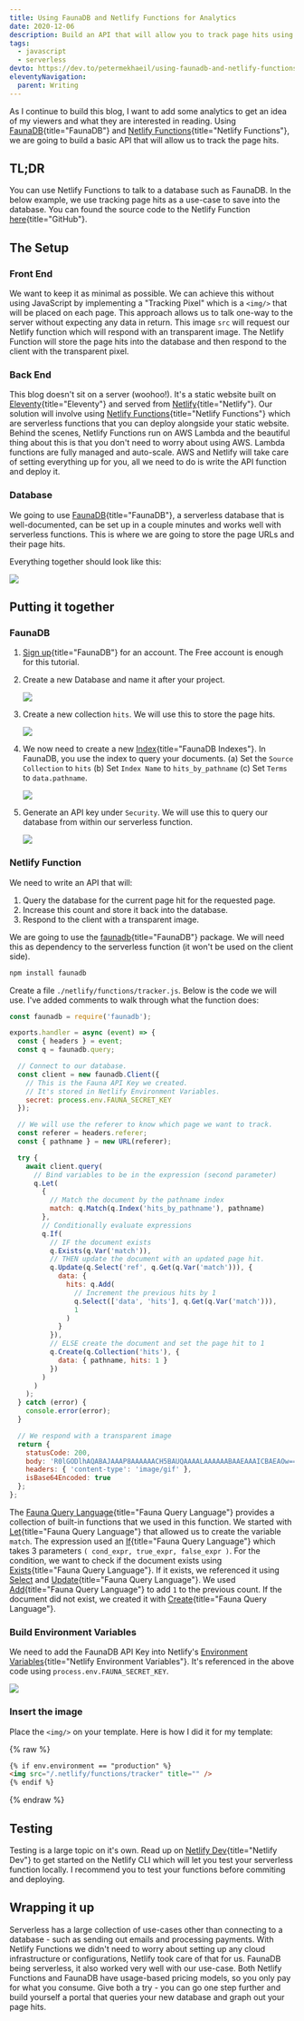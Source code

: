 ```yaml
---
title: Using FaunaDB and Netlify Functions for Analytics
date: 2020-12-06
description: Build an API that will allow you to track page hits using FaunaDB and Netlify functions.
tags:
  - javascript
  - serverless
devto: https://dev.to/petermekhaeil/using-faunadb-and-netlify-functions-for-analytics-361m
eleventyNavigation:
  parent: Writing
---
```


As I continue to build this blog, I want to add some analytics to get an idea of my viewers and what they are interested in reading. Using [FaunaDB](https://fauna.com/){title="FaunaDB"} and [Netlify Functions](https://www.netlify.com/products/functions/){title="Netlify Functions"}, we are going to build a basic API that will allow us to track the page hits.

## TL;DR

You can use Netlify Functions to talk to a database such as FaunaDB. In the below example, we use tracking page hits as a use-case to save into the database. You can found the source code to the Netlify Function [here](https://github.com/petermekhaeil/petermekhaeil.com/blob/master/functions/tracker.js){title="GitHub"}.

## The Setup

### Front End

We want to keep it as minimal as possible. We can achieve this without using JavaScript by implementing a "Tracking Pixel" which is a `<img/>` that will be placed on each page. This approach allows us to talk one-way to the server without expecting any data in return. This image `src` will request our Netlify function which will respond with an transparent image. The Netlify Function will store the page hits into the database and then respond to the client with the transparent pixel.

### Back End

This blog doesn't sit on a server (woohoo!). It's a static website built on [Eleventy](https://www.11ty.dev/){title="Eleventy"} and served from [Netlify](https://netlify.app/){title="Netlify"}. Our solution will involve using [Netlify Functions](https://www.netlify.com/products/functions/){title="Netlify Functions"} which are serverless functions that you can deploy alongside your static website. Behind the scenes, Netlify Functions run on AWS Lambda and the beautiful thing about this is that you don't need to worry about using AWS. Lambda functions are fully managed and auto-scale. AWS and Netlify will take care of setting everything up for you, all we need to do is write the API function and deploy it.

### Database

We going to use [FaunaDB](https://fauna.com/){title="FaunaDB"}, a serverless database that is well-documented, can be set up in a couple minutes and works well with serverless functions. This is where we are going to store the page URLs and their page hits.

Everything together should look like this:

![](/images/uploads/analytics-1.png)

## Putting it together

### FaunaDB

1. [Sign up](https://dashboard.fauna.com/accounts/register){title="FaunaDB"} for an account. The Free account is enough for this tutorial.

2. Create a new Database and name it after your project.

   ![](/images/uploads/analytics-7.png)

3. Create a new collection `hits`. We will use this to store the page hits.

   ![](/images/uploads/analytics-3.png)

4. We now need to create a new [Index](https://docs.fauna.com/fauna/current/api/fql/indexes?lang=javascript){title="FaunaDB Indexes"}. In FaunaDB, you use the index to query your documents. (a) Set the `Source Collection` to `hits` (b) Set `Index Name` to `hits_by_pathname` (c) Set `Terms` to `data.pathname`.

   ![](/images/uploads/analytics-4.png)

5. Generate an API key under `Security`. We will use this to query our database from within our serverless function.

   ![](/images/uploads/analytics-6.png)

### Netlify Function

We need to write an API that will:

1. Query the database for the current page hit for the requested page.
2. Increase this count and store it back into the database.
3. Respond to the client with a transparent image.

We are going to use the [faunadb](https://github.com/fauna/faunadb-js){title="FaunaDB"} package. We will need this as dependency to the serverless function (it won't be used on the client side).

```bash
npm install faunadb
```

Create a file `./netlify/functions/tracker.js`. Below is the code we will use. I've added comments to walk through what the function does:

```js
const faunadb = require('faunadb');

exports.handler = async (event) => {
  const { headers } = event;
  const q = faunadb.query;

  // Connect to our database.
  const client = new faunadb.Client({
    // This is the Fauna API Key we created.
    // It's stored in Netlify Environment Variables.
    secret: process.env.FAUNA_SECRET_KEY
  });

  // We will use the referer to know which page we want to track.
  const referer = headers.referer;
  const { pathname } = new URL(referer);

  try {
    await client.query(
      // Bind variables to be in the expression (second parameter)
      q.Let(
        {
          // Match the document by the pathname index
          match: q.Match(q.Index('hits_by_pathname'), pathname)
        },
        // Conditionally evaluate expressions
        q.If(
          // IF the document exists
          q.Exists(q.Var('match')),
          // THEN update the document with an updated page hit.
          q.Update(q.Select('ref', q.Get(q.Var('match'))), {
            data: {
              hits: q.Add(
                // Increment the previous hits by 1
                q.Select(['data', 'hits'], q.Get(q.Var('match'))),
                1
              )
            }
          }),
          // ELSE create the document and set the page hit to 1
          q.Create(q.Collection('hits'), {
            data: { pathname, hits: 1 }
          })
        )
      )
    );
  } catch (error) {
    console.error(error);
  }

  // We respond with a transparent image
  return {
    statusCode: 200,
    body: 'R0lGODlhAQABAJAAAP8AAAAAACH5BAUQAAAALAAAAAABAAEAAAICBAEAOw==',
    headers: { 'content-type': 'image/gif' },
    isBase64Encoded: true
  };
};
```

The [Fauna Query Language](https://docs.fauna.com/fauna/current/api/fql/functions){title="Fauna Query Language"} provides a collection of built-in functions that we used in this function. We started with [Let](https://docs.fauna.com/fauna/current/api/fql/functions/let?lang=javascript){title="Fauna Query Language"} that allowed us to create the variable `match`. The expression used an [If](https://docs.fauna.com/fauna/current/api/fql/functions/if?lang=javascript){title="Fauna Query Language"} which takes 3 parameters `( cond_expr, true_expr, false_expr )`. For the condition, we want to check if the document exists using [Exists](https://docs.fauna.com/fauna/current/api/fql/functions/exists?lang=javascript){title="Fauna Query Language"}. If it exists, we referenced it using [Select](https://docs.fauna.com/fauna/current/api/fql/functions/select?lang=javascript) and [Update](https://docs.fauna.com/fauna/current/api/fql/functions/update?lang=javascript){title="Fauna Query Language"}. We used [Add](https://docs.fauna.com/fauna/current/api/fql/functions/add?lang=javascript){title="Fauna Query Language"} to add `1` to the previous count. If the document did not exist, we created it with [Create](https://docs.fauna.com/fauna/current/api/fql/functions/create?lang=javascript){title="Fauna Query Language"}.

### Build Environment Variables

We need to add the FaunaDB API Key into Netlify's [Environment Variables](https://docs.netlify.com/configure-builds/environment-variables/){title="Netlify Environment Variables"}. It's referenced in the above code using `process.env.FAUNA_SECRET_KEY`.

![](/images/uploads/analytics-5.png)

### Insert the image

Place the `<img/>` on your template. Here is how I did it for my template:

{% raw %}

```html
{% if env.environment == "production" %}
<img src="/.netlify/functions/tracker" title="" />
{% endif %}
```

{% endraw %}

## Testing

Testing is a large topic on it's own. Read up on [Netlify Dev](https://docs.netlify.com/cli/get-started/#get-started-with-netlify-dev){title="Netlify Dev"} to get started on the Netlify CLI which will let you test your serverless function locally. I recommend you to test your functions before commiting and deploying.

## Wrapping it up

Serverless has a large collection of use-cases other than connecting to a database - such as sending out emails and processing payments. With Netlify Functions we didn't need to worry about setting up any cloud infrastructure or configurations, Netlify took care of that for us. FaunaDB being serverless, it also worked very well with our use-case. Both Netlify Functions and FaunaDB have usage-based pricing models, so you only pay for what you consume. Give both a try - you can go one step further and build yourself a portal that queries your new database and graph out your page hits.
